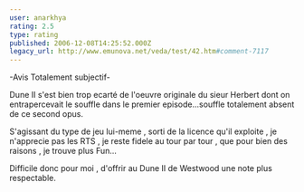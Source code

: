 ```yaml
---
user: anarkhya
rating: 2.5
type: rating
published: 2006-12-08T14:25:52.000Z
legacy_url: http://www.emunova.net/veda/test/42.htm#comment-7117
---
```

-Avis Totalement subjectif- 

Dune II s'est bien trop ecarté de l'oeuvre originale du sieur Herbert dont on entrapercevait le souffle dans le premier episode...souffle totalement absent de ce second opus.

S'agissant du type de jeu lui-meme , sorti de la licence qu'il exploite , je n'apprecie pas les RTS , je reste fidele au tour par tour , que pour bien des raisons , je trouve plus Fun...

Difficile donc pour moi , d'offrir au Dune II de Westwood une note plus respectable.